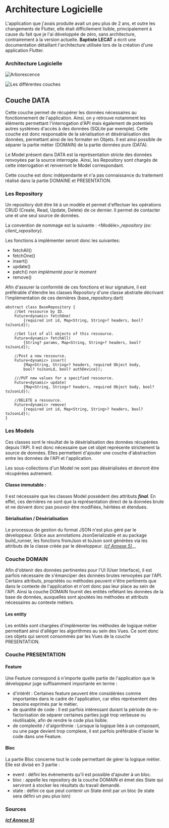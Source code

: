 # Architecture Logicielle

L'application que j'avais produite avait un peu plus de 2 ans, et outre les changements de Flutter, elle était difficilement lisible, principalement à cause du fait que je l'ai développée de zéro, sans architecture, contrairement à la version actuelle. **Baptiste LECAT** a écrit une documentation détaillant l'architecture utilisée lors de la création d'une application Flutter.

### Architecture Logicielle

![Arborescence](../.gitbook/assets/Arborescence.png)

![Les différentes couches](<../.gitbook/assets/Les Couches.png>)

## Couche DATA

Cette couche permet de récupérer les données nécessaires au fonctionnement de l'application. Ainsi, on y retrouve notamment les éléments permettant l'interrogation d'API mais également de potentiels autres systèmes d'accès à des données (SQLite par exemple). Cette couche est donc responsable de la sérialisation et désérialisation des données, permettant ainsi de les formater en Objets. Il est ainsi possible de séparer la partie métier (DOMAIN) de la partie données pure (DATA).

Le Model présent dans DATA est la représentation stricte des données renvoyées par la source interrogée. Ainsi, les Repository sont chargés de cette interrogation et renverront le Model correspondant.

Cette couche est donc indépendante et n'a pas connaissance du traitement réalisé dans la partie DOMAINE et PRESENTATION.

### Les Repository

Un repository doit être lié à un modèle et permet d'effectuer les opérations CRUD (Create, Read, Update, Delete) de ce dernier. Il permet de contacter une et une seul source de données.

La convention de nommage est la suivante : \<Modèle>\__repository (ex: client\_repository)._&#x20;

Les fonctions à implémenter seront donc les suivantes:

* fetchAll()
* fetchOne()
* insert()
* update()
* patch() _non implémenté pour le moment_
* remove()&#x20;

Afin d'assurer la conformité de ces fonctions et leur signature, il est préférable d'étendre les classes Repository d'une classe abstraite décrivant l'implémentation de ces dernières (base\_repository.dart)

```
abstract class BaseRepository { 
    //Get ressource by ID. 
    Future<dynamic> fetchOne(
        {required int id, Map<String, String>? headers, bool? toJsonLd}); 
    
    //Get list of all objects of this ressource.
    Future<dynamic> fetchAll(
        {String? params, Map<String, String>? headers, bool? toJsonLd}); 
    
    //Post a new ressource.
    Future<dynamic> insert(
        {Map<String, String>? headers, required Object body, 
        bool? toJsonLd, bool? authDevice});
    
    ///PUT new values for a specified ressource.
    Future<dynamic> update(
        {Map<String, String>? headers, required Object body, bool?toJsonLd});
    
    //DELETE a ressource. 
    Future<dynamic> remove(
        {required int id, Map<String, String>? headers, bool? toJsonLd});
}
```

### Les Models

Ces classes sont le résultat de la désérialisation des données récupérées depuis l'API. Il est donc nécessaire que cet objet représente strictement la source de données. Elles permettent d'ajouter une couche d'abstraction entre les données de l'API et l'application.

Les sous-collections d'un Model ne sont pas désérialisées et devront être récupérées autrement.

#### Classe immutable :&#x20;

Il est nécessaire que les classes Model possèdent des attributs _**final**_. En effet, ces dernières ne sont que la représentation direct de la données brute et ne doivent donc pas pouvoir être modifiées, héritées et étendues.&#x20;

#### Sérialisation / Désérialisation

Le processus de gestion du format JSON n'est plus géré par le développeur. Grâce aux annotations JsonSerializable et au package build\_runner, les fonctions fromJson et toJson sont générées via les attributs de la classe créée par le développeur. [_(cf Annexe 5)_](../annexes.md#annexe-5-serialization-deserialisation)__

### Couche DOMAIN

Afin d'obtenir des données pertinentes pour l'UI (User Interface), il est parfois nécessaire de s'émanciper des données brutes renvoyées par l'API. Certains attributs, propriétés ou méthodes peuvent n'être pertinents que dans le contexte de l'application et n'ont donc pas leur place au sein de l'API. Ainsi la couche DOMAIN fournit des entités reflétant les données de la base de données, auxquelles sont ajoutées les méthodes et attributs nécessaires au contexte métiers.

#### Les entity

Les entités sont chargées d'implémenter les méthodes de logique métier permettant ainsi d'alléger les algorithmes au sein des Vues. Ce sont donc ces objets qui seront consommés par les Vues de la couche PRESENTATION.

### Couche PRESENTATION

#### Feature

Une Feature correspond à n'importe quelle partie de l'application que le développeur juge suffisamment importante en terme :&#x20;

* d'intérêt : Certaines feature peuvent être considérées comme importantes dans le cadre de l'application, car elles représentent des besoins exprimés par le métier.
* de quantité de code : Il est parfois intéressant durant la période de re-factorisation de séparer certaines parties jugé trop verbeuse ou réutilisable, afin de rendre le code plus lisible.
* de complexité / d'algorithmie : Lorsque la logique liée à un composant, ou une page devient trop complexe, il est parfois préférable d'isoler le code dans une Feature.

#### Bloc

La partie Bloc concerne tout le code permettant de gérer la logique métier. Elle est divisé en 3 partie :&#x20;

* event : défini les évènements qu'il est possible d'ajouter à un bloc. &#x20;
* bloc : appelle les repository de la couche DOMAIN et émet des State qui serviront à stocker les résultats du travail demandé.
* state : défini ce que peut contenir un State émit par un bloc (le state sera défini un peu plus loin)

### Sources

__[_(cf Annexe 5)_](../annexes.md#annexe-5)__
